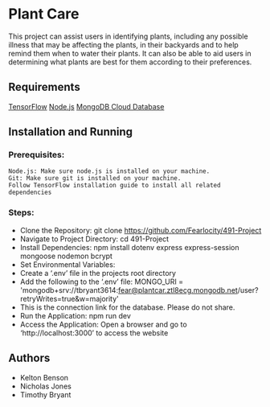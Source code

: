 # **Plant Care**
This project can assist users in identifying plants, including any possible illness that may be affecting the plants, in their backyards and to help remind them when to water their plants. It can also be able to aid users in determining what plants are best for them according to their preferences.

## Requirements
[TensorFlow](https://www.tensorflow.org/install/pip#linux)
[Node.js](https://nodejs.org/en)
[MongoDB Cloud Database](https://www.mongodb.com/)

## Installation and Running
### Prerequisites:
	Node.js: Make sure node.js is installed on your machine. 
	Git: Make sure git is installed on your machine. 
	Follow TensorFlow installation guide to install all related dependencies
### Steps:
- Clone the Repository: git clone https://github.com/Fearlocity/491-Project
- Navigate to Project Directory: cd 491-Project
- Install Dependencies: npm install dotenv express express-session mongoose nodemon bcrypt
- Set Environmental Variables:
- Create a ‘.env’ file in the projects root directory
- Add the following to the ‘.env’ file: MONGO_URI = 'mongodb+srv://tbryant3614:fear@plantcar.ztl8ecg.mongodb.net/user?retryWrites=true&w=majority'
- This is the connection link for the database. Please do not share.
- Run the Application: npm run dev
- Access the Application: Open a browser and go to ‘http://localhost:3000’ to access the website

## Authors
* Kelton Benson
* Nicholas Jones
* Timothy Bryant
